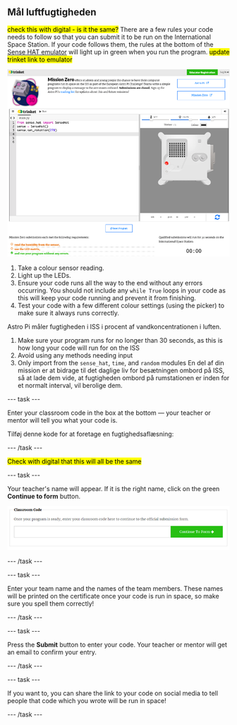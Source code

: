 ## Mål luftfugtigheden

<mark>check this with digital - is it the same?</mark> There are a few rules your code needs to follow so that you can submit it to be run on the International Space Station. If your code follows them, the rules at the bottom of the [Sense HAT emulator](https://trinket.io/mission-zero) will light up in green when you run the program. <mark>update trinket link to emulator</mark>

![The Mission Zero Trinket pages showing the submission button and the criteria checks on the left. The top two ("read humidity" and "use the LEDs") are in orange text, the bottom one ("runs without any errors") is green.](images/validation.png)

1. Take a colour sensor reading.
2. Light up the LEDs.
3. Ensure your code runs all the way to the end without any errors occurring. You should not include any `while True` loops in your code as this will keep your code running and prevent it from finishing.
4. Test your code with a few different colour settings (using the picker) to make sure it always runs correctly.

Astro Pi måler fugtigheden i ISS i procent af vandkoncentrationen i luften.

1. Make sure your program runs for no longer than 30 seconds, as this is how long your code will run for on the ISS
2. Avoid using any methods needing input
3. Only import from the `sense_hat`, `time`, and `random` modules
En del af din mission er at bidrage til det daglige liv for besætningen ombord på ISS, så at lade dem vide, at fugtigheden ombord på rumstationen er inden for et normalt interval, vil berolige dem.

--- task ---

Enter your classroom code in the box at the bottom — your teacher or mentor will tell you what your code is.

Tilføj denne kode for at foretage en fugtighedsaflæsning:

--- /task ---

<mark>Check with digital that this will all be the same</mark>

--- task ---

Your teacher's name will appear. If it is the right name, click on the green **Continue to form** button.

![Continue to form.](images/continue-to-form.png)

--- /task ---

--- task ---

Enter your team name and the names of the team members. These names will be printed on the certificate once your code is run in space, so make sure you spell them correctly!

--- /task ---

--- task ---

Press the **Submit** button to enter your code. Your teacher or mentor will get an email to confirm your entry.

--- /task ---

--- task ---

If you want to, you can share the link to your code on social media to tell people that code which you wrote will be run in space!

--- /task ---
